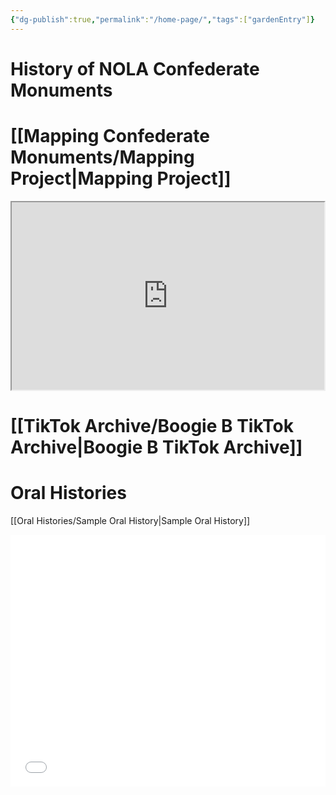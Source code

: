 ```yaml
---
{"dg-publish":true,"permalink":"/home-page/","tags":["gardenEntry"]}
---
```



# History of NOLA Confederate Monuments



# [[Mapping Confederate Monuments/Mapping Project\|Mapping Project]]

<iframe src="https://www.google.com/maps/d/u/2/embed?mid=1AZl-y-cKWdGNfGBGaXXcgHviZ4HL9fc&ehbc=2E312F" width="500" height="300"></iframe>

# [[TikTok Archive/Boogie B TikTok Archive\|Boogie B TikTok Archive]]


# Oral Histories

[[Oral Histories/Sample Oral History\|Sample Oral History]]

<style>.embed-container {position: relative; padding-bottom: 80%; height: 0; max-width: 100%;} .embed-container iframe, .embed-container object, .embed-container iframe{position: absolute; top: 0; left: 0; width: 100%; height: 100%;} small{position: absolute; z-index: 40; bottom: 0; margin-bottom: -15px;}</style><div class="embed-container"><iframe width="500" height="400" frameborder="0" scrolling="no" marginheight="0" marginwidth="0" title="Map of NOLA Confederate Memorialization" src="//www.arcgis.com/apps/Embed/index.html?webmap=37c9cc94252c4e5296fb55389f82875d&extent=-90.1903,29.9013,-90.0007,30.0023&zoom=true&previewImage=false&scale=true&disable_scroll=true&theme=light"></iframe></div>


